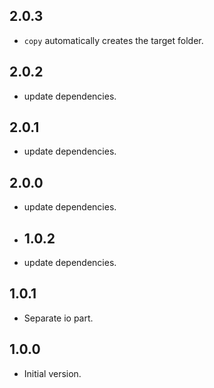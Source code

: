 ## 2.0.3

- `copy` automatically creates the target folder.

## 2.0.2

- update dependencies.

## 2.0.1

- update dependencies.

## 2.0.0

- update dependencies.

- ## 1.0.2

- update dependencies.

## 1.0.1

- Separate io part.
 
## 1.0.0

- Initial version.
